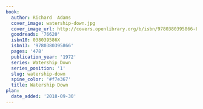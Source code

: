 ```yaml
---
book:
  author: Richard  Adams
  cover_image: watership-down.jpg
  cover_image_url: http://covers.openlibrary.org/b/isbn/9780380395866-L.jpg
  goodreads: '76620'
  isbn10: 038039586X
  isbn13: '9780380395866'
  pages: '478'
  publication_year: '1972'
  series: Watership Down
  series_position: '1'
  slug: watership-down
  spine_color: '#f7e367'
  title: Watership Down
plan:
  date_added: '2018-09-30'
---
```

